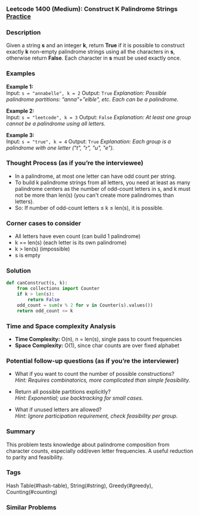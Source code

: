 ### Leetcode 1400 (Medium): Construct K Palindrome Strings [Practice](https://leetcode.com/problems/construct-k-palindrome-strings)

### Description  
Given a string **s** and an integer **k**, return **True** if it is possible to construct exactly **k** non-empty palindrome strings using all the characters in **s**, otherwise return **False**. Each character in **s** must be used exactly once.

### Examples  
**Example 1:**  
Input: `s = "annabelle", k = 2`
Output: `True`
*Explanation: Possible palindrome partitions: "anna"+"elble", etc. Each can be a palindrome.*

**Example 2:**  
Input: `s = "leetcode", k = 3`
Output: `False`
*Explanation: At least one group cannot be a palindrome using all letters.*

**Example 3:**  
Input: `s = "true", k = 4`
Output: `True`
*Explanation: Each group is a palindrome with one letter ("t", "r", "u", "e").*

### Thought Process (as if you’re the interviewee)  
- In a palindrome, at most one letter can have odd count per string.
- To build k palindrome strings from all letters, you need at least as many palindrome centers as the number of odd-count letters in s, and k must not be more than len(s) (you can't create more palindromes than letters).
- So: If number of odd-count letters ≤ k ≤ len(s), it is possible.

### Corner cases to consider  
- All letters have even count (can build 1 palindrome)
- k == len(s) (each letter is its own palindrome)
- k > len(s) (impossible)
- s is empty

### Solution

```python
def canConstruct(s, k):
    from collections import Counter
    if k > len(s):
        return False
    odd_count = sum(v % 2 for v in Counter(s).values())
    return odd_count <= k
```

### Time and Space complexity Analysis  
- **Time Complexity:** O(n), n = len(s), single pass to count frequencies
- **Space Complexity:** O(1), since char counts are over fixed alphabet

### Potential follow-up questions (as if you’re the interviewer)  
- What if you want to count the number of possible constructions?  
  *Hint: Requires combinatorics, more complicated than simple feasibility.*

- Return all possible partitions explicitly?  
  *Hint: Exponential; use backtracking for small cases.*

- What if unused letters are allowed?  
  *Hint: Ignore participation requirement, check feasibility per group.*

### Summary
This problem tests knowledge about palindrome composition from character counts, especially odd/even letter frequencies. A useful reduction to parity and feasibility.

### Tags
Hash Table(#hash-table), String(#string), Greedy(#greedy), Counting(#counting)

### Similar Problems
